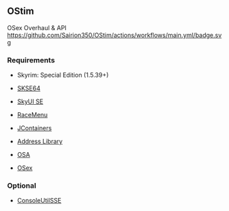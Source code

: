 ## OStim
OSex Overhaul & API  
https://github.com/Sairion350/OStim/actions/workflows/main.yml/badge.svg

### Requirements

* Skyrim: Special Edition (1.5.39+)

* [SKSE64](https://skse.silverlock.org/)

* [SkyUI SE](https://www.nexusmods.com/skyrimspecialedition/mods/12604)

* [RaceMenu](https://www.nexusmods.com/skyrimspecialedition/mods/19080)

* [JContainers](https://www.nexusmods.com/skyrimspecialedition/mods/16495)

* [Address Library](https://www.nexusmods.com/skyrimspecialedition/mods/32444)

* [OSA](https://www.nexusmods.com/skyrimspecialedition/mods/17217)

* [OSex](https://www.nexusmods.com/skyrimspecialedition/mods/17209)

### Optional

* [ConsoleUtilSSE](https://www.nexusmods.com/skyrimspecialedition/mods/24858)
